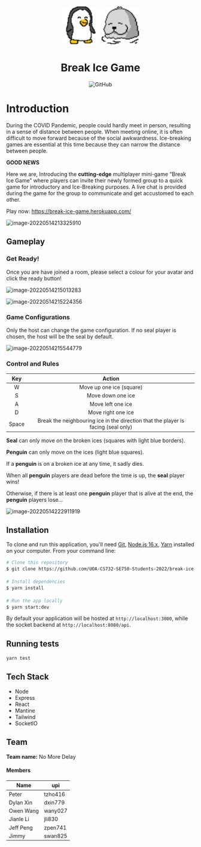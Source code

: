 <h1 align="center">
  <br>
  <img src="./resources/Penguin_Front_LeftRight.png?raw=true&sanitize=true" alt="Penguin" width="100">
  <img src="./resources/seal_left.png?raw=true&sanitize=true" alt="Seal" width="100">
</h1>

<h1 align="center">Break Ice Game</h1>

<p align="center">
  <img alt="GitHub" src="https://img.shields.io/badge/license-MIT-blue">
</p>

# Introduction

During the COVID Pandemic, people could hardly meet in person, resulting in a sense of distance between people. When meeting online, it is often difficult to move forward because of the social awkwardness. Ice-breaking games are essential at this time because they can narrow the distance between people. 

**GOOD NEWS**

Here we are, Introducing the **cutting-edge** multiplayer mini-game “Break Ice Game” where players can invite their newly formed group to a quick game for introductory and Ice-Breaking purposes. A live chat is provided during the game for the group to communicate and get accustomed to each other.

Play now: https://break-ice-game.herokuapp.com/

![image-20220514213325910](https://user-images.githubusercontent.com/62285883/168422575-8eac6b48-9c91-490f-ab14-68314cc02c05.png)

## Gameplay

### Get Ready!

Once you are have joined a room, please select a colour for your avatar and click the ready button!

![image-20220514215013283](https://user-images.githubusercontent.com/62285883/168422598-1b9f6f2c-0713-4a94-af4b-98881a3e70a0.png)

![image-20220514215224356](https://user-images.githubusercontent.com/62285883/168422604-36616383-141a-4106-8b30-715fc78149b0.png)

### Game Configurations

Only the host can change the game configuration. If no seal player is chosen, the host will be the seal by default.

![image-20220514215544779](https://user-images.githubusercontent.com/62285883/168422613-5a2fd901-7997-405f-bde5-552df9c6fad4.png)

### Control and Rules

| Key   |                            Action                            |
|:-----:| :----------------------------------------------------------: |
|   W   |                   Move up one ice (square)                   |
|   S   |                      Move down one ice                       |
|   A   |                      Move left one ice                       |
|   D   |                      Move right one ice                      |
| Space | Break the neighbouring ice in the direction that the player is facing (seal only) |

**Seal** can only move on the broken ices (squares with light blue borders).

**Penguin** can only move on the ices (light blue squares).

If a **penguin** is on a broken ice at any time, it sadly dies. 

When all **penguin** players are dead before the time is up, the **seal** player wins!

Otherwise, if there is at least one **penguin** player that is alive at the end, the **penguin** players lose...

![image-20220514222911919](https://user-images.githubusercontent.com/62285883/168422634-9bddb199-b4a5-4a33-aba6-69ac67da04a5.png)

## Installation

To clone and run this application, you'll need [Git](https://git-scm.com), [Node.js 16.x](https://nodejs.org/en/download/), [Yarn](https://yarnpkg.com/getting-started/install) installed on your computer. From your command line:

```bash
# Clone this repository
$ git clone https://github.com/UOA-CS732-SE750-Students-2022/break-ice-game

# Install dependencies
$ yarn install

# Run the app locally
$ yarn start:dev
```

By default your application will be hosted at `http://localhost:3000`, while the
socket backend at `http://localhost:8080/api`.

## Running tests

```bash
yarn test
```
## Tech Stack

- Node
- Express
- React
- Mantine
- Tailwind
- SocketIO

## Team

**Team name:** No More Delay

#### **Members**

| Name      | upi     |
| --------- | ------- |
| Peter     | tzho416 |
| Dylan Xin | dxin779 |
| Owen Wang | wany027 |
| Jianle Li | jli830  |
| Jeff Peng | zpen741 |
| Jimmy     | swan825 |
